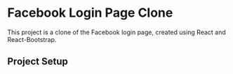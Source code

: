 # Facebook Login Page Clone

This project is a clone of the Facebook login page, created using React and React-Bootstrap.

## Project Setup
